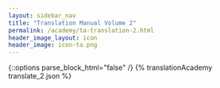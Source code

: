 ```yaml
---
layout: sidebar_nav
title: "Translation Manual Volume 2"
permalink: /academy/ta-translation-2.html
header_image_layout: icon
header_image: icon-ta.png
---
```


{::options parse_block_html="false" /}
{% translationAcademy translate_2.json %}
